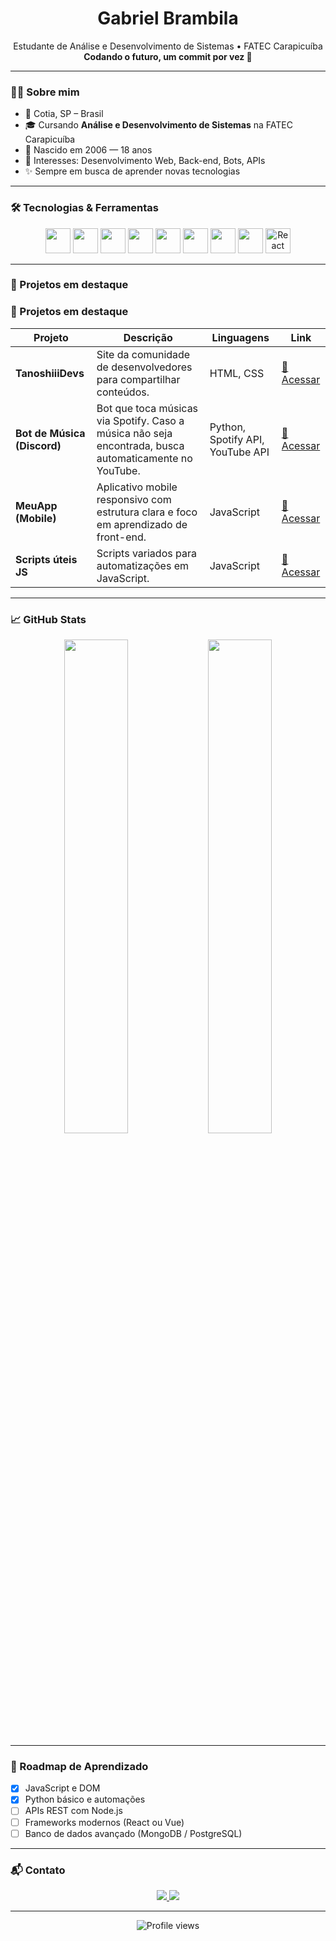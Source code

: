 <!-- Banner de cabeçalho 
<p align="center">
  <img src="https://github.com/gbrielbram18/gbrielbram18/blob/main/banner.png" alt="banner" width="100%" />
</p>
-->


<h1 align="center">Gabriel Brambila</h1>
<p align="center">
  Estudante de Análise e Desenvolvimento de Sistemas • FATEC Carapicuíba  
  <br>
  <strong>Codando o futuro, um commit por vez 🚀</strong>
</p>

---

### 👨‍💻 Sobre mim

- 📍 Cotia, SP – Brasil  
- 🎓 Cursando **Análise e Desenvolvimento de Sistemas** na FATEC Carapicuíba  
- 🎂 Nascido em 2006 — 18 anos  
- 🧠 Interesses: Desenvolvimento Web, Back-end, Bots, APIs  
- ✨ Sempre em busca de aprender novas tecnologias

---

### 🛠️ Tecnologias & Ferramentas

<p align="center">
  <img src="https://cdn.jsdelivr.net/gh/devicons/devicon/icons/html5/html5-original.svg" width="40" />
  <img src="https://cdn.jsdelivr.net/gh/devicons/devicon/icons/css3/css3-original.svg" width="40" />
  <img src="https://cdn.jsdelivr.net/gh/devicons/devicon/icons/javascript/javascript-original.svg" width="40" />
  <img src="https://cdn.jsdelivr.net/gh/devicons/devicon/icons/typescript/typescript-original.svg" width="40" />
  <img src="https://cdn.jsdelivr.net/gh/devicons/devicon/icons/python/python-original.svg" width="40" />
  <img src="https://cdn.jsdelivr.net/gh/devicons/devicon/icons/csharp/csharp-original.svg" width="40" />
  <img src="https://cdn.jsdelivr.net/gh/devicons/devicon/icons/java/java-original.svg" width="40" />
  <img src="https://cdn.jsdelivr.net/gh/devicons/devicon/icons/mysql/mysql-original.svg" width="40" />
  <img src="https://cdn.jsdelivr.net/gh/devicons/devicon/icons/react/react-original.svg" width="40" title="React Native" />
</p>


---

### 📌 Projetos em destaque

### 📌 Projetos em destaque

| Projeto | Descrição | Linguagens | Link |
|--------|-----------|------------|------|
| **TanoshiiiDevs** | Site da comunidade de desenvolvedores para compartilhar conteúdos. | HTML, CSS | [🔗 Acessar](https://github.com/gbrielbram18/TanoshiiiDevs) |
| **Bot de Música (Discord)** | Bot que toca músicas via Spotify. Caso a música não seja encontrada, busca automaticamente no YouTube. | Python, Spotify API, YouTube API | [🔗 Acessar](https://github.com/gbrielbram18/python) |
| **MeuApp (Mobile)** | Aplicativo mobile responsivo com estrutura clara e foco em aprendizado de front-end. | JavaScript | [🔗 Acessar](https://github.com/gbrielbram18/mobile/tree/main/meuapp) |
| **Scripts úteis JS** | Scripts variados para automatizações em JavaScript. | JavaScript | [🔗 Acessar](https://github.com/gbrielbram18/JavaScript) |

---

### 📈 GitHub Stats

<p align="center">
  <img src="https://github-readme-stats.vercel.app/api?username=gbrielbram18&show_icons=true&theme=radical" width="45%" />
  <img src="https://github-readme-stats.vercel.app/api/top-langs/?username=gbrielbram18&layout=compact&theme=radical" width="45%" />
</p>

---

### 🔭 Roadmap de Aprendizado

- [x] JavaScript e DOM  
- [x] Python básico e automações  
- [ ] APIs REST com Node.js  
- [ ] Frameworks modernos (React ou Vue)  
- [ ] Banco de dados avançado (MongoDB / PostgreSQL)

---

### 📬 Contato

<p align="center">
  <a href="https://www.linkedin.com/in/gabriel-brambila-5797b3337/" target="_blank">
    <img src="https://img.shields.io/badge/-LinkedIn-0077B5?style=flat-square&logo=linkedin&logoColor=white" />
  </a>
  <a href="mailto:seuemail@exemplo.com">
    <img src="https://img.shields.io/badge/-Email-000000?style=flat-square&logo=gmail&logoColor=white" />
  </a>
</p>

---

<p align="center">
  <img src="https://komarev.com/ghpvc/?username=gbrielbram18&color=blue" alt="Profile views" />
</p>
